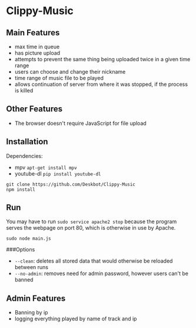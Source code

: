 Clippy-Music
============

Main Features
--------------
* max time in queue
* has picture upload
* attempts to prevent the same thing being uploaded twice in a given time range
* users can choose and change their nickname
* time range of music file to be played
* allows continuation of server from where it was stopped, if the process is killed

Other Features
--------------

* The browser doesn't require JavaScript for file upload

Installation
------------

Dependencies:
* mpv `apt-get install mpv`
* youtube-dl `pip install youtube-dl`

```
git clone https://github.com/Deskbot/Clippy-Music
npm install
```

Run
---

You may have to run `sudo service apache2 stop` because the program serves the webpage on port 80, which is otherwise in use by Apache.

`sudo node main.js`

###Options

* `--clean`: deletes all stored data that would otherwise be reloaded between runs
* `--no-admin`: removes need for admin password, however users can't be banned

Admin Features
--------------

* Banning by ip
* logging everything played by name of track and ip
